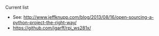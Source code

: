 Current list

* See: http://www.jeffknupp.com/blog/2013/08/16/open-sourcing-a-python-project-the-right-way/
* https://github.com/jgarff/rpi_ws281x/
